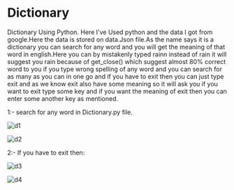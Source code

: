 # Dictionary 
Dictionary Using Python.
Here I've Used python and the data I got from google.Here the data is stored on data.Json file.As the name says it is a dictionary you can search for any word and you will get the
meaning of that word in english.Here you can by mistakenly typed rainn instead of rain it will suggest you rain because of get_close() which suggest almost 80% correct word to you
if you type wrong spelling of any word and you can search for as many as you can in one go and if you have to exit then you can just type exit and as we know exit also have some 
meaning so it will ask you if you want to exit type some key and if you want the meaning of exit then you can enter some another key as mentioned.

1:- search for any word in Dictionary.py file.

![d1](https://user-images.githubusercontent.com/67452433/122944162-39e79c00-d395-11eb-817b-fe29cf2bc7ce.PNG)


![d2](https://user-images.githubusercontent.com/67452433/122944329-5b488800-d395-11eb-8d7c-4a80751e628c.PNG)


2:- If you have to exit then:

![d3](https://user-images.githubusercontent.com/67452433/122944468-7a471a00-d395-11eb-8a25-2b452beb5edc.PNG)

![d4](https://user-images.githubusercontent.com/67452433/122944538-89c66300-d395-11eb-84d5-93e725a9d5e6.PNG)










